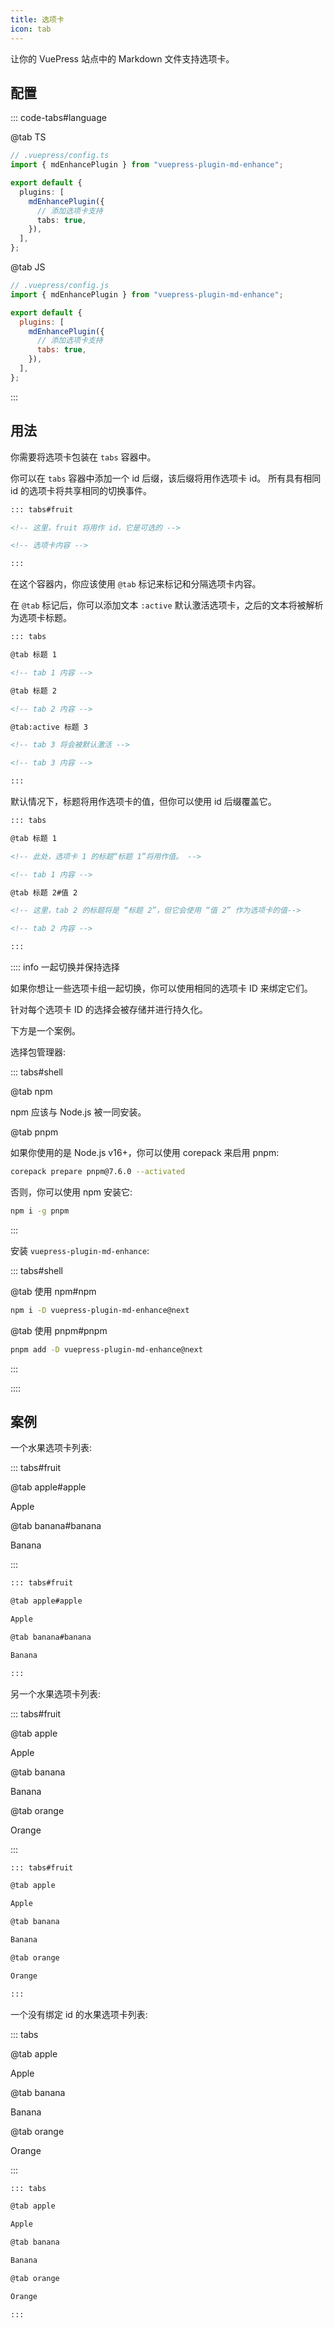 ```yaml
---
title: 选项卡
icon: tab
---
```


让你的 VuePress 站点中的 Markdown 文件支持选项卡。

<!-- more -->

## 配置

::: code-tabs#language

@tab TS

```ts {8}
// .vuepress/config.ts
import { mdEnhancePlugin } from "vuepress-plugin-md-enhance";

export default {
  plugins: [
    mdEnhancePlugin({
      // 添加选项卡支持
      tabs: true,
    }),
  ],
};
```

@tab JS

```js {8}
// .vuepress/config.js
import { mdEnhancePlugin } from "vuepress-plugin-md-enhance";

export default {
  plugins: [
    mdEnhancePlugin({
      // 添加选项卡支持
      tabs: true,
    }),
  ],
};
```

:::

## 用法

你需要将选项卡包装在 `tabs` 容器中。

你可以在 `tabs` 容器中添加一个 id 后缀，该后缀将用作选项卡 id。 所有具有相同 id 的选项卡将共享相同的切换事件。

```md
::: tabs#fruit

<!-- 这里，fruit 将用作 id，它是可选的 -->

<!-- 选项卡内容 -->

:::
```

在这个容器内，你应该使用 `@tab` 标记来标记和分隔选项卡内容。

在 `@tab` 标记后，你可以添加文本 `:active` 默认激活选项卡，之后的文本将被解析为选项卡标题。

```md
::: tabs

@tab 标题 1

<!-- tab 1 内容 -->

@tab 标题 2

<!-- tab 2 内容 -->

@tab:active 标题 3

<!-- tab 3 将会被默认激活 -->

<!-- tab 3 内容 -->

:::
```

默认情况下，标题将用作选项卡的值，但你可以使用 id 后缀覆盖它。

```md
::: tabs

@tab 标题 1

<!-- 此处，选项卡 1 的标题“标题 1”将用作值。 -->

<!-- tab 1 内容 -->

@tab 标题 2#值 2

<!-- 这里，tab 2 的标题将是 “标题 2”，但它会使用 “值 2” 作为选项卡的值-->

<!-- tab 2 内容 -->

:::
```

:::: info 一起切换并保持选择

如果你想让一些选项卡组一起切换，你可以使用相同的选项卡 ID 来绑定它们。

针对每个选项卡 ID 的选择会被存储并进行持久化。

下方是一个案例。

选择包管理器:

::: tabs#shell

@tab npm

npm 应该与 Node.js 被一同安装。

@tab pnpm

如果你使用的是 Node.js v16+，你可以使用 corepack 来启用 pnpm:

```bash
corepack prepare pnpm@7.6.0 --activated
```

否则，你可以使用 npm 安装它:

```bash
npm i -g pnpm
```

:::

安装 `vuepress-plugin-md-enhance`:

::: tabs#shell

@tab 使用 npm#npm

```bash
npm i -D vuepress-plugin-md-enhance@next
```

@tab 使用 pnpm#pnpm

```bash
pnpm add -D vuepress-plugin-md-enhance@next
```

:::

::::

## 案例

一个水果选项卡列表:

::: tabs#fruit

@tab apple#apple

Apple

@tab banana#banana

Banana

:::

```md
::: tabs#fruit

@tab apple#apple

Apple

@tab banana#banana

Banana

:::
```

另一个水果选项卡列表:

::: tabs#fruit

@tab apple

Apple

@tab banana

Banana

@tab orange

Orange

:::

```md
::: tabs#fruit

@tab apple

Apple

@tab banana

Banana

@tab orange

Orange

:::
```

一个没有绑定 id 的水果选项卡列表:

::: tabs

@tab apple

Apple

@tab banana

Banana

@tab orange

Orange

:::

```md
::: tabs

@tab apple

Apple

@tab banana

Banana

@tab orange

Orange

:::
```
